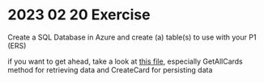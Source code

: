 # 2023 02 20 Exercise

Create a SQL Database in Azure and create (a) table(s) to use with your P1 (ERS)

if you want to get ahead, take a look at [this file](https://github.com/220926NET/trainer-code/blob/main/Flashcards/DataAccess/FlashCardRepo.cs), especially GetAllCards method for retrieving data and CreateCard for persisting data